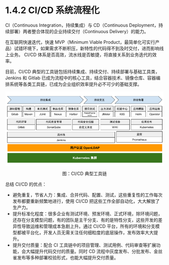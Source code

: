 # 1.4.2 CI/CD 系统流程化

CI（Continuous Integration，持续集成）与 CD（Continuous Deployment，持续部署）两者整合体现的企业持续交付（Continuous Delivery）的能力。

在互联网快速迭代，快速 MVP（Minimum Viable Product，最简单化可实行产品）试错环境下，如果需求不断积压，新特性的代码得不到及时交付，进而影响线上业务。 CI/CD 体系是否高效，流水线是否敏捷，将直接关系到业务迭代的效率。


目前，CI/CD 典型的工具链包括持续集成、持续交付、持续部署与基础工具类，Jenkins 和 Gitlab 已成为流程中的核心工具，结合容器技术、镜像仓库、容器编排系统等各类工具链，已成为企业组织效率提升必不可少的基础支撑。


<div  align="center">
	<img src="../assets/cicd-tools.png" width = "600"  align=center />
	<p>图：CI/CD 典型工具链</p>
</div>

总结 CI/CD 的优点：

- 避免重复，节省人力：集成、合并代码、配置、测试，这些重复性的工作每次发布都要重新频繁地进行，使用 CI/CD 把这些工作全部自动化，大大解放了生产力。
- 提升标准化程度：很多企业有测试环境、预发环境、正式环境，除环境问题，还存在分支模型问题，有的团队是主干分支、有的是特性分支，这些开发的差异性导致运维和管理成本急剧上升。通过 CI/CD 平台，所有的环境和分支模型都被平台化，开发人员无需关注任何细粒度的底层操作，发布效率大大提升。
- 提升交付质量：配合 CI 工具链中的项目管理、测试用例、代码审查等扩展功能，会大幅提升代码交付的质量。同时 CD 流程中灰度发布、分批发布、金丝雀发布等多种部署校验形式，也能大幅提升交付质量。